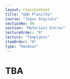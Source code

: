```yaml
---
layout: classContent
title: "GDD Planilha"
course: "Jogos Digitais"
sectionNo: 99
section: "Materiais Extras"
lectureOrder: "0"
lecture: "Templates"
itemOrder: "0"
type: "Handout"
---
```


# TBA